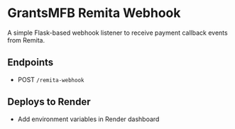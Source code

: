 
# GrantsMFB Remita Webhook

A simple Flask-based webhook listener to receive payment callback events from Remita.

## Endpoints

- POST `/remita-webhook`

## Deploys to Render

- Add environment variables in Render dashboard

